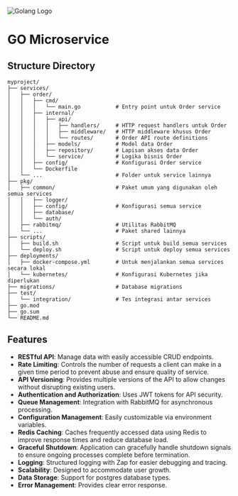 ![Golang Logo](https://ddev.com/img/blog/2024/05/golang-nerd-banner.png)
# GO Microservice

## Structure Directory
```
myproject/
├── services/
│   ├── order/
│   │   ├── cmd/
│   │   │   └── main.go           # Entry point untuk Order service
│   │   ├── internal/
│   │   │   ├── api/
│   │   │   │   ├── handlers/     # HTTP request handlers untuk Order
│   │   │   │   ├── middleware/   # HTTP middleware khusus Order
│   │   │   │   └── routes/       # Order API route definitions
│   │   │   ├── models/           # Model data Order
│   │   │   ├── repository/       # Lapisan akses data Order
│   │   │   └── service/          # Logika bisnis Order
│   │   ├── config/               # Konfigurasi Order service
│   │   └── Dockerfile
│   └── ...                       # Folder untuk service lainnya
├── pkg/
│   ├── common/                   # Paket umum yang digunakan oleh semua services
│   │   ├── logger/
│   │   ├── config/               # Konfigurasi semua service
│   │   ├── database/
│   │   └── auth/
│   ├── rabbitmq/                 # Utilitas RabbitMQ
│   └── ...                       # Paket shared lainnya
├── scripts/
│   ├── build.sh                  # Script untuk build semua services
│   └── deploy.sh                 # Script untuk deploy semua services
├── deployments/
│   ├── docker-compose.yml        # Untuk menjalankan semua services secara lokal
│   └── kubernetes/               # Konfigurasi Kubernetes jika diperlukan
├── migrations/                   # Database migrations
├── test/
│   └── integration/              # Tes integrasi antar services
├── go.mod
├── go.sum
└── README.md
```

## Features

- **RESTful API**: Manage data with easily accessible CRUD endpoints.
- **Rate Limiting**: Controls the number of requests a client can make in a given time period to prevent abuse and ensure quality of service.
- **API Versioning**: Provides multiple versions of the API to allow changes without disrupting existing users.
- **Authentication and Authorization**: Uses JWT tokens for API security.
- **Queue Management**: Integration with RabbitMQ for asynchronous processing.
- **Configuration Management**: Easily customizable via environment variables.
- **Redis Caching**: Caches frequently accessed data using Redis to improve response times and reduce database load.
- **Graceful Shutdown**: Application can gracefully handle shutdown signals to ensure ongoing processes complete before termination.
- **Logging**: Structured logging with Zap for easier debugging and tracing.
- **Scalability**: Designed to accommodate user growth.
- **Data Storage**: Support for postgres database types.
- **Error Management**: Provides clear error response.